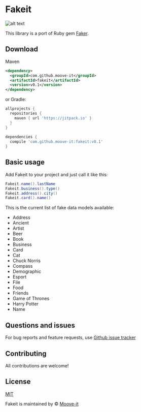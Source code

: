 Fakeit
========

![alt text](https://github.com/moove-it/fakeit/blob/master/banner.png "Fakeit Github banner")

This library is a port of Ruby gem [Faker](https://github.com/stympy/faker).

Download
--------
Maven
```xml
<dependency>
  <groupId>com.github.moove-it</groupId>
  <artifactId>fakeit</artifactId>
  <version>v0.1</version>
</dependency>
```
or Gradle:
```groovy
allprojects {
  repositories {
    maven { url 'https://jitpack.io' }
  }
}
  
dependencies {
  compile 'com.github.moove-it:fakeit:v0.1'
}
```

Basic usage
--------

Add Fakeit to your project and just call it like this:

```java
Fakeit.name().lastName
Fakeit.business().type()
Fakeit.address().city()
Fakeit.card().name()
```

This is the current list of fake data models available:

- Address
- Ancient
- Artist
- Beer
- Book
- Business
- Card
- Cat
- Chuck Norris
- Compass
- Demographic
- Esport
- File
- Food
- Friends
- Game of Thrones
- Harry Potter
- Name
        

Questions and issues
--------

For bug reports and feature requests, use [Github issue tracker](https://github.com/moove-it/fakeit/issues)

Contributing
--------

All contributions are welcome!

License
--------

[MIT](https://github.com/moove-it/fakeit/blob/master/LICENSE)

Fakeit is maintained by © [Moove-it](http://www.moove-it.com)
